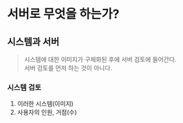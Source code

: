 # 서버로 무엇을 하는가?

## 시스템과 서버

> 시스템에 대한 이미지가 구체화된 후에 서버 검토에 들어간다.<br>
> 서버 검토를 먼저 하는 것이 아니다.

### 시스템 검토

1. 이러한 시스템(이미지)
2. 사용자의 인원, 거점(수)

###